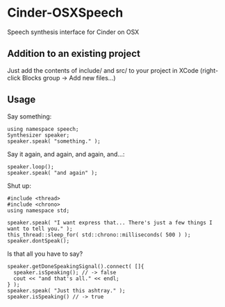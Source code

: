 Cinder-OSXSpeech
================
Speech synthesis interface for Cinder on OSX

Addition to an existing project
-------------------------------

Just add the contents of include/ and src/ to your project in XCode (right-click Blocks group -> Add new files...)

Usage
-----

Say something:

    using namespace speech;
    Synthesizer speaker;
    speaker.speak( "something." );

Say it again, and again, and again, and...:

    speaker.loop();
    speaker.speak( "and again" );

Shut up:

    #include <thread>
    #include <chrono>
    using namespace std;
    
    speaker.speak( "I want express that... There's just a few things I want to tell you." );
    this_thread::sleep_for( std::chrono::milliseconds( 500 ) );
    speaker.dontSpeak();

Is that all you have to say?

    speaker.getDoneSpeakingSignal().connect( []{
      speaker.isSpeaking(); // -> false
      cout << "and that's all." << endl;
    } );
    speaker.speak( "Just this ashtray." );
    speaker.isSpeaking() // -> true
